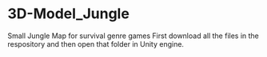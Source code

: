# 3D-Model_Jungle
Small Jungle Map for survival genre games
First download all the files in the respository and then open that folder in Unity engine.
